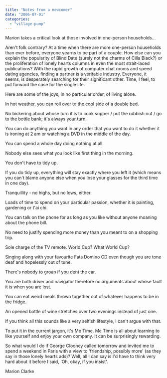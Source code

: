```yaml
---
title: "Notes from a newcomer"
date: "2006-07-01"
categories: 
  - "village-pump"
---
```


Marion takes a critical look at those involved in one-person households...

Aren't folk contrary? At a time when there are more one-person households than ever before, everyone yearns to be part of a couple. How else can you explain the popularity of Blind Date (surely not the charms of Cilla Black?) or the proliferation of lonely hearts columns in even the most strait-laced publications? With the rapid growth of computer chat rooms and speed dating agencies, finding a partner is a veritable industry. Everyone, it seems, is desperately searching for their significant other. Time, I feel, to put forward the case for the single life.

Here are some of the joys, in no particular order, of living alone.

In hot weather, you can roll over to the cool side of a double bed.

No bickering about whose turn it is to cook supper / put the rubbish out / go to the bottle bank; it's always your turn.

You can do anything you want in any order that you want to do it whether it is ironing at 2 am or watching a DVD in the middle of the day.

You can spend a whole day doing nothing at all.

Nobody else sees what you look like first thing in the morning.

You don't have to tidy up.

If you do tidy up, everything will stay exactly where you left it (which means you can't blame anyone else when you lose your glasses for the third time in one day).

Tranquillity - no highs, but no lows, either.

Loads of time to spend on your particular passion, whether it is painting, gardening or t'ai chi.

You can talk on the phone for as long as you like without anyone moaning about the phone bill.

No need to justify spending more money than you meant to on a shopping trip.

Sole charge of the TV remote. World Cup? What World Cup?

Singing along with your favourite Fats Domino CD even though you are tone deaf and hopelessly out of tune.

There's nobody to groan if you dent the car.

You are both driver and navigator therefore no arguments about whose fault it is when you are lost.

You can eat weird meals thrown together out of whatever happens to be in the fridge.

An opened bottle of wine stretches over two evenings instead of just one.

If you think all this sounds like a very selfish lifestyle, I can't argue with that.

To put it in the current jargon, it's Me Time. Me Time is all about learning to like yourself and enjoy your own company. It can be surprisingly rewarding.

So what would I do if George Clooney called tomorrow and invited me to spend a weekend in Paris with a view to 'friendship, possibly more' (as they say in those lonely hearts ads)? Well, all I can say is I'd have to think very hard about it before I said, 'Oh, okay, if you insist'.

Marion Clarke
